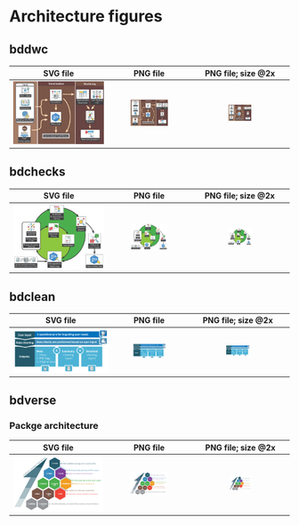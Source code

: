 # Architecture figures


## bddwc

|  SVG file  |  PNG file  |  PNG file; size @2x  |
|:----:|:----:|:----:|
| <img width=100% src="https://raw.githubusercontent.com/bd-R/bdgraphics/master/arc/bddwc/arc_bddwc.svg"/> | <img width=50% src="https://raw.githubusercontent.com/bd-R/bdgraphics/master/arc/bddwc/arc_bddwc.png"/> | <img width=25% src="https://raw.githubusercontent.com/bd-R/bdgraphics/master/arc/bddwc/arc_bddwc@2x.png"/> |


## bdchecks

|  SVG file  |  PNG file  |  PNG file; size @2x  |
|:----:|:----:|:----:|
| <img width=100% src="https://raw.githubusercontent.com/bd-R/bdgraphics/master/arc/bdchecks/arc_bdchecks.svg"/> | <img width=50% src="https://raw.githubusercontent.com/bd-R/bdgraphics/master/arc/bdchecks/arc_bdchecks.png"/> | <img width=25% src="https://raw.githubusercontent.com/bd-R/bdgraphics/master/arc/bdchecks/arc_bdchecks@2x.png"/> |


## bdclean

|  SVG file  |  PNG file  |  PNG file; size @2x  |
|:----:|:----:|:----:|
<img width=100% src="https://raw.githubusercontent.com/bd-R/bdgraphics/master/arc/bdclean/arc_bdclean.svg"/> | <img width=50% src="https://raw.githubusercontent.com/bd-R/bdgraphics/master/arc/bdclean/arc_bdclean.png"/> | <img width=25% src="https://raw.githubusercontent.com/bd-R/bdgraphics/master/arc/bdclean/arc_bdclean@2x.png"/>



## bdverse

### Packge architecture

|  SVG file  |  PNG file  |  PNG file; size @2x  |
|:----:|:----:|:----:|
| <img width=100% src="https://raw.githubusercontent.com/bd-R/bdgraphics/master/arc/bdverse/arc_bdverse_pkgs.svg"/> | <img width=50% src="https://raw.githubusercontent.com/bd-R/bdgraphics/master/arc/bdverse/arc_bdverse_pkgs.png"/> | <img width=25% src="https://raw.githubusercontent.com/bd-R/bdgraphics/master/arc/bdverse/arc_bdverse_pkgs@2x.png"/> |